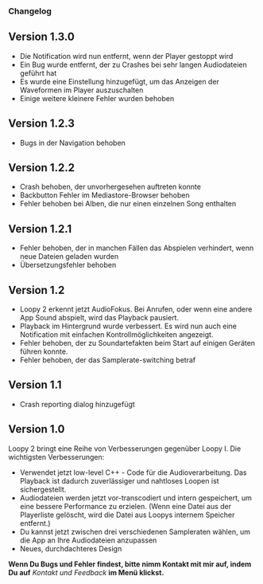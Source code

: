 ### Changelog

## Version 1.3.0
* Die Notification wird nun entfernt, wenn der Player gestoppt wird
* Ein Bug wurde entfernt, der zu Crashes bei sehr langen Audiodateien geführt hat  
* Es wurde eine Einstellung hinzugefügt, um das Anzeigen der Waveformen im Player auszuschalten
* Einige weitere kleinere Fehler wurden behoben

## Version 1.2.3
* Bugs in der Navigation behoben

## Version 1.2.2

* Crash behoben, der unvorhergesehen auftreten konnte
* Backbutton Fehler im Mediastore-Browser behoben
* Fehler behoben bei Alben, die nur einen einzelnen Song enthalten

## Version 1.2.1

* Fehler behoben, der in manchen Fällen das Abspielen verhindert, wenn neue Dateien geladen wurden
* Übersetzungsfehler behoben

## Version 1.2

* Loopy 2 erkennt jetzt AudioFokus. Bei Anrufen, oder wenn eine andere App Sound abspielt, wird das Playback pausiert.
* Playback im Hintergrund wurde verbessert. Es wird nun auch eine Notification mit einfachen Kontrollmöglichkeiten angezeigt.
* Fehler behoben, der zu Soundartefakten beim Start auf einigen Geräten führen konnte.
* Fehler behoben, der das Samplerate-switching  betraf 

## Version 1.1

* Crash reporting dialog hinzugefügt

## Version 1.0

Loopy 2 bringt eine Reihe von Verbesserungen gegenüber Loopy I. Die wichtigsten Verbesserungen:

* Verwendet jetzt low-level C++ - Code für die Audioverarbeitung. Das Playback ist dadurch
  zuverlässiger und nahtloses Loopen ist sichergestellt.
* Audiodateien werden jetzt vor-transcodiert und intern gespeichert, um eine bessere Performance zu
  erzielen. (Wenn eine Datei aus der Playerliste gelöscht, wird die Datei aus Loopys internem
  Speicher entfernt.)
* Du kannst jetzt zwischen drei verschiedenen Sampleraten wählen, um die App an Ihre Audiodateien
  anzupassen
* Neues, durchdachteres Design

**Wenn Du Bugs und Fehler findest, bitte nimm Kontakt mit mir auf, indem Du auf** *Kontakt und
Feedback* **im Menü klickst.**


